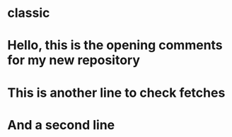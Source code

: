 # classic
#
# Hello, this is the opening comments for my new repository
#
# This is another line to check fetches
# And a second line 

